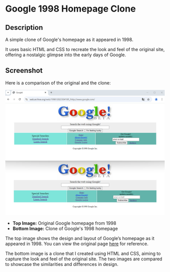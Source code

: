 # Google 1998 Homepage Clone

## Description

A simple clone of Google's homepage as it appeared in 1998.

It uses basic HTML and CSS to recreate the look and feel of the original site, offering a nostalgic glimpse into the early days of Google.

## Screenshot

Here is a comparison of the original and the clone:

![Screenshot of Google 1998 Homepage Original and Clone](assets/screenshots/screenshot.png)

- **Top Image:** Original Google homepage from 1998
- **Bottom Image:** Clone of Google's 1998 homepage

The top image shows the design and layout of Google’s homepage as it appeared in 1998. You can view the original page [here](https://web.archive.org/web/19981202230410if_/http://www.google.com/) for reference.

The bottom image is a clone that I created using HTML and CSS, aiming to capture the look and feel of the original site. The two images are compared to showcase the similarities and differences in design.
